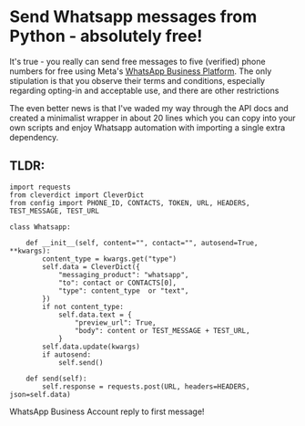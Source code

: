 # Send Whatsapp messages from Python - absolutely free!

It's true - you really can send free messages to five (verified) phone numbers for free using Meta's [WhatsApp Business Platform](https://developers.facebook.com/products/whatsapp/).  The only stipulation is that you observe their terms and conditions, especially regarding opting-in and acceptable use, and there are other restrictions

The even better news is that I've waded my way through the API docs and created a minimalist wrapper in about 20 lines which you can copy into your own scripts and enjoy Whatsapp automation with importing a single extra dependency.


## TLDR:

[](Screenshot%201.png)


```
import requests
from cleverdict import CleverDict
from config import PHONE_ID, CONTACTS, TOKEN, URL, HEADERS, TEST_MESSAGE, TEST_URL

class Whatsapp:

    def __init__(self, content="", contact="", autosend=True, **kwargs):
        content_type = kwargs.get("type")
        self.data = CleverDict({
            "messaging_product": "whatsapp",
            "to": contact or CONTACTS[0],
            "type": content_type  or "text",
        })
        if not content_type:
            self.data.text = {
                "preview_url": True,
                "body": content or TEST_MESSAGE + TEST_URL,
            }
        self.data.update(kwargs)
        if autosend:
            self.send()

    def send(self):
        self.response = requests.post(URL, headers=HEADERS, json=self.data)
```
WhatsApp Business Account
reply to first message!
